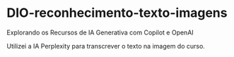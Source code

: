 # DIO-reconhecimento-texto-imagens
Explorando os Recursos de IA Generativa com Copilot e OpenAI

Utilizei a IA Perplexity para transcrever o texto na imagem do curso.
